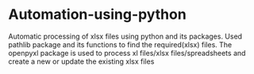 # Automation-using-python
Automatic processing of xlsx files using python and its packages. 
Used pathlib package and its functions to find the required(xlsx) files.
The openpyxl package is used to process xl files/xlsx files/spreadsheets and create a new or update the existing xlsx files 

